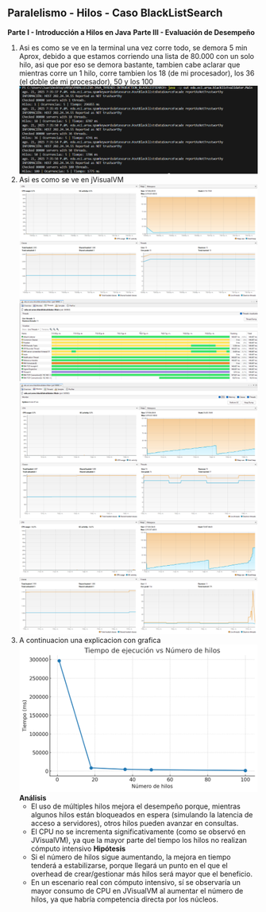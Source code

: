 ## Paralelismo - Hilos - Caso BlackListSearch

**Parte I - Introducción a Hilos en Java**
**Parte III - Evaluación de Desempeño**

1. Asi es como se ve en la terminal una vez corre todo, se demora 5 min Aprox, debido a que estamos corriendo una lista de 80.000 con un solo hilo, asi que por eso se demora bastante, tambien cabe aclarar que mientras corre un 1 hilo, corre tambien los 18 (de mi procesador), los 36 (el doble de mi procesador), 50 y los 100
![alt text](image.png)
2. Asi es como se ve en jVisualVM
![alt text](image-1.png)
![alt text](image-2.png)
![alt text](image-3.png)
![alt text](image-4.png)
3. A continuacion una explicacion con grafica
![alt text](image-5.png)
**Análisis**
    * El uso de múltiples hilos mejora el desempeño porque, mientras algunos hilos están bloqueados en espera (simulando la latencia de acceso a servidores), otros hilos pueden avanzar en consultas.
    * El CPU no se incrementa significativamente (como se observó en JVisualVM), ya que la mayor parte del tiempo los hilos no realizan cómputo intensivo
**Hipótesis**
    * Si el número de hilos sigue aumentando, la mejora en tiempo tenderá a estabilizarse, porque llegará un punto en el que el overhead de crear/gestionar más hilos será mayor que el beneficio.
    * En un escenario real con cómputo intensivo, sí se observaría un mayor consumo de CPU en JVisualVM al aumentar el número de hilos, ya que habría competencia directa por los núcleos.